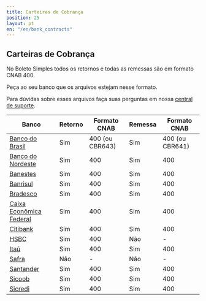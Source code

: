 ```yaml
---
title: Carteiras de Cobrança
position: 25
layout: pt
en: "/en/bank_contracts"
---
```


## Carteiras de Cobrança

No Boleto Simples todos os retornos e todas as remessas são em formato CNAB 400.

Peça ao seu banco que os arquivos estejam nesse formato.

Para dúvidas sobre esses arquivos faça suas perguntas em nossa [central de suporte](http://suporte.boletosimples.com.br).


| Banco                                          | Retorno | Formato CNAB | Remessa | Formato CNAB
| ---------------------------------------------- | ------- | ------------ | ------- | ------------
| [Banco do Brasil](/bank_contracts/bb)          | Sim     | 400 (ou CBR643)         | Sim     | 400 (ou CBR641)
| [Banco do Nordeste](/bank_contracts/bnb)       | Sim     | 400          | Sim     | 400
| [Banestes](/bank_contracts/banestes)           | Sim     | 400          | Sim     | 400
| [Banrisul](/bank_contracts/banrisul)           | Sim     | 400          | Sim     | 400
| [Bradesco](/bank_contracts/bradesco)           | Sim     | 400          | Sim     | 400
| [Caixa Econômica Federal](/bank_contracts/cef) | Sim     | 400          | Sim     | 400
| [Citibank](/bank_contracts/citibank)           | Sim     | 400          | Sim     | 400
| [HSBC](/bank_contracts/hsbc)                   | Sim     | 400          | Não     | -
| [Itaú](/bank_contracts/itau)                   | Sim     | 400          | Sim     | 400
| [Safra](/bank_contracts/safra)                 | Não     | -            | Não     | -
| [Santander](/bank_contracts/santander)         | Sim     | 400          | Sim     | 400
| [Sicoob](/bank_contracts/sicoob)               | Sim     | 400          | Sim     | 400
| [Sicredi](/bank_contracts/sicredi)             | Sim     | 400          | Sim     | 400
